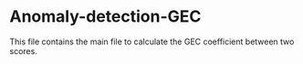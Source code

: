 # Anomaly-detection-GEC
This file contains the main file to calculate the GEC coefficient between two scores.
